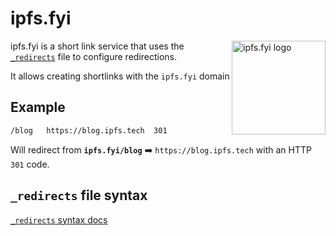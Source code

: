 # ipfs.fyi

<img src="https://github.com/ipfs/ipfs.fyi/logo.png" align="right"
     alt="ipfs.fyi logo" width="150" height="150">

ipfs.fyi is a short link service that uses the [`_redirects`](./_redirects) file to configure redirections.

It allows creating shortlinks with the `ipfs.fyi` domain

## Example

```
/blog   https://blog.ipfs.tech  301
```

Will redirect from **`ipfs.fyi/blog`** ➡️ `https://blog.ipfs.tech` with an HTTP `301` code.

## `_redirects` file syntax

[`_redirects` syntax docs](https://docs.netlify.com/routing/redirects/redirect-options/)